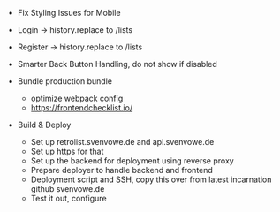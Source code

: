 -   Fix Styling Issues for Mobile
-   Login -> history.replace to /lists
-   Register -> history.replace to /lists
-   Smarter Back Button Handling, do not show if disabled
-   Bundle production bundle

    -   optimize webpack config
    -   https://frontendchecklist.io/

-   Build & Deploy
    -   Set up retrolist.svenvowe.de and api.svenvowe.de
    -   Set up https for that
    -   Set up the backend for deployment using reverse proxy
    -   Prepare deployer to handle backend and frontend
    -   Deployment script and SSH, copy this over from latest incarnation github svenvowe.de
    -   Test it out, configure
